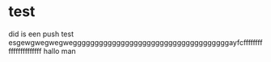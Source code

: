 # test 
did is een push test esgewgwegwegweggggggggggggggggggggggggggggggggggggayfcffffffffffffffffffffff
hallo man
